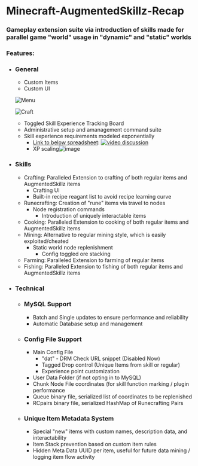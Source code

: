 # Minecraft-AugmentedSkillz-Recap

### Gameplay extension suite via introduction of skills made for parallel game "world" usage in "dynamic" and "static" worlds

### Features:
- ### General
  - Custom Items
  - Custom UI
  
  ![Menu](https://i.imgur.com/BOguNya.gif)
  
  ![Craft](https://i.imgur.com/ukaACIt.gif)
  - Toggled Skill Experience Tracking Board
  - Administrative setup and amanagement command suite 
  - Skill experience requirements modeled exponentially 
    - [Link to below spreadsheet](https://docs.google.com/spreadsheets/d/15sccwq58ixYbp73EeotfpHGVj1Y-4rtTbugURanK3iM/edit#gid=1884957078): [![video discussion](https://i.imgur.com/Pfwcnx5.png)](https://docs.google.com/spreadsheets/d/15sccwq58ixYbp73EeotfpHGVj1Y-4rtTbugURanK3iM/edit#gid=1884957078)
    - XP scaling![image](https://i.imgur.com/HOHBYYR.png)
    
- ### Skills
  - Crafting: Paralleled Extension to crafting of both regular items and AugmentedSkillz items
    - Crafting UI
    - Built-in recipe reagant list to avoid recipe learning curve
  -  Runecrafting: Creation of "rune" items via travel to nodes
      - Node registration commands
	    - Introduction of uniquely interactable items
  -  Cooking: Paralleled Extension to cooking of both regular items and AugmentedSkillz items
  -  Mining: Alternative to regular mining style, which is easily exploited/cheated
      - Static world node replenishment
	    - Config toggled ore stacking
  -  Farming: Paralleled Extension to farming of regular items
  -  Fishing: Paralleled Extension to fishing of both regular items and AugmentedSkillz items
- ### Technical
  - ### MySQL Support
    - Batch and Single updates to ensure performance and reliability
    - Automatic Database setup and management
  - ### Config File Support
    - Main Config File
      - "dat" - DRM Check URL snippet (Disabled Now)
      - Tagged Drop control (Unique Items from skill or regular)
      - Experience point customization
    - User Data Folder (if not opting in to MySQL)
    - Chunk Node File coordinates (for skill function marking / plugin performance
    - Queue binary file, serialized list of coordinates to be replenished
    - RCpairs binary file, serialized HashMap of Runecrafting Pairs
  - ### Unique Item Metadata System
    - Special "new" items with custom names, description data, and interactability 
    - Item Stack prevention based on custom item rules
    - Hidden Meta Data UUID per item, useful for future data mining / logging item flow activity

